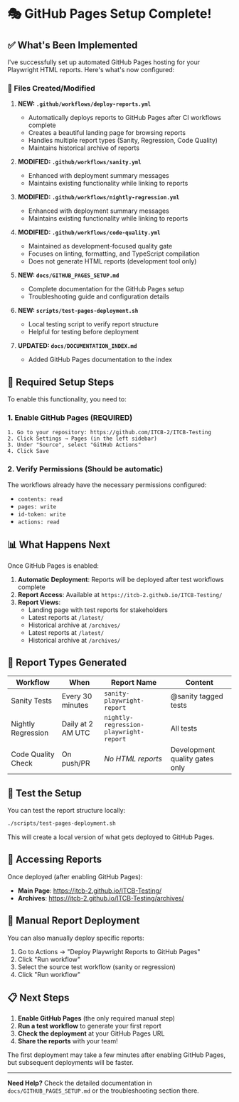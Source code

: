 # 🎭 GitHub Pages Setup Complete!

## ✅ What's Been Implemented

I've successfully set up automated GitHub Pages hosting for your Playwright HTML reports. Here's what's now configured:

### 📁 Files Created/Modified

1. **NEW: `.github/workflows/deploy-reports.yml`**
   - Automatically deploys reports to GitHub Pages after CI workflows complete
   - Creates a beautiful landing page for browsing reports
   - Handles multiple report types (Sanity, Regression, Code Quality)
   - Maintains historical archive of reports

2. **MODIFIED: `.github/workflows/sanity.yml`**
   - Enhanced with deployment summary messages
   - Maintains existing functionality while linking to reports

3. **MODIFIED: `.github/workflows/nightly-regression.yml`**
   - Enhanced with deployment summary messages
   - Maintains existing functionality while linking to reports

4. **MODIFIED: `.github/workflows/code-quality.yml`**
   - Maintained as development-focused quality gate
   - Focuses on linting, formatting, and TypeScript compilation
   - Does not generate HTML reports (development tool only)

5. **NEW: `docs/GITHUB_PAGES_SETUP.md`**
   - Complete documentation for the GitHub Pages setup
   - Troubleshooting guide and configuration details

6. **NEW: `scripts/test-pages-deployment.sh`**
   - Local testing script to verify report structure
   - Helpful for testing before deployment

7. **UPDATED: `docs/DOCUMENTATION_INDEX.md`**
   - Added GitHub Pages documentation to the index

## 🚀 Required Setup Steps

To enable this functionality, you need to:

### 1. Enable GitHub Pages (REQUIRED)

```
1. Go to your repository: https://github.com/ITCB-2/ITCB-Testing
2. Click Settings → Pages (in the left sidebar)
3. Under "Source", select "GitHub Actions"
4. Click Save
```

### 2. Verify Permissions (Should be automatic)

The workflows already have the necessary permissions configured:

- `contents: read`
- `pages: write`
- `id-token: write`
- `actions: read`

## 📊 What Happens Next

Once GitHub Pages is enabled:

1. **Automatic Deployment**: Reports will be deployed after test workflows complete
2. **Report Access**: Available at `https://itcb-2.github.io/ITCB-Testing/`
3. **Report Views**:
   - Landing page with test reports for stakeholders
   - Latest reports at `/latest/`
   - Historical archive at `/archives/`
   - Latest reports at `/latest/`
   - Historical archive at `/archives/`

## 🎯 Report Types Generated

| **Workflow**       | **When**          | **Report Name**                        | **Content**                    |
| ------------------ | ----------------- | -------------------------------------- | ------------------------------ |
| Sanity Tests       | Every 30 minutes  | `sanity-playwright-report`             | @sanity tagged tests           |
| Nightly Regression | Daily at 2 AM UTC | `nightly-regression-playwright-report` | All tests                      |
| Code Quality Check | On push/PR        | _No HTML reports_                      | Development quality gates only |

## 🧪 Test the Setup

You can test the report structure locally:

```bash
./scripts/test-pages-deployment.sh
```

This will create a local version of what gets deployed to GitHub Pages.

## 📱 Accessing Reports

Once deployed (after enabling GitHub Pages):

- **Main Page**: https://itcb-2.github.io/ITCB-Testing/
- **Archives**: https://itcb-2.github.io/ITCB-Testing/archives/

## 🔧 Manual Report Deployment

You can also manually deploy specific reports:

1. Go to Actions → "Deploy Playwright Reports to GitHub Pages"
2. Click "Run workflow"
3. Select the source test workflow (sanity or regression)
4. Click "Run workflow"

## 📋 Next Steps

1. **Enable GitHub Pages** (the only required manual step)
2. **Run a test workflow** to generate your first report
3. **Check the deployment** at your GitHub Pages URL
4. **Share the reports** with your team!

The first deployment may take a few minutes after enabling GitHub Pages, but subsequent deployments will be faster.

---

**Need Help?** Check the detailed documentation in `docs/GITHUB_PAGES_SETUP.md` or the troubleshooting section there.
